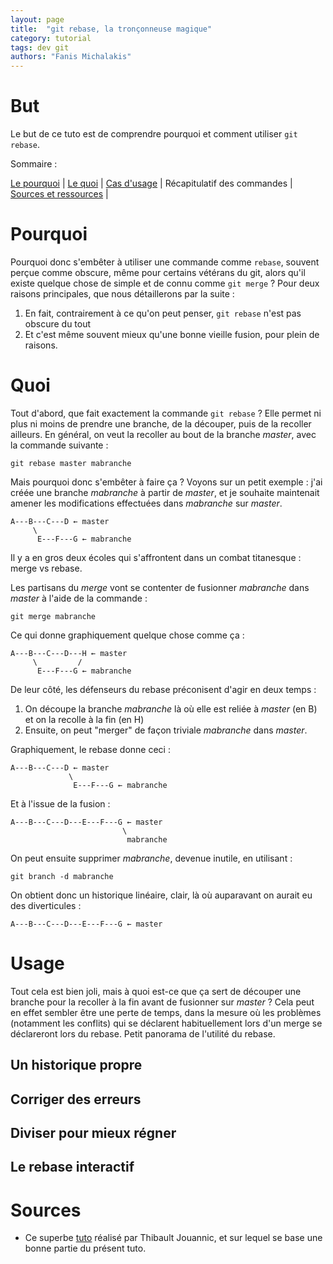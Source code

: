 ```yaml
---
layout: page
title:  "git rebase, la tronçonneuse magique"
category: tutorial
tags: dev git 
authors: "Fanis Michalakis"
---
```


# But

Le but de ce tuto est de comprendre pourquoi et comment utiliser `git rebase`.

Sommaire :

[Le pourquoi](#pourquoi) |
[Le quoi](#quoi) |
[Cas d'usage](#usage) |
Récapitulatif des commandes |
[Sources et ressources](#sources) |

# Pourquoi

Pourquoi donc s'embêter à utiliser une commande comme `rebase`, souvent perçue comme obscure, même pour certains vétérans du git, alors qu'il existe quelque chose de simple et de connu comme `git merge` ? Pour deux raisons principales, que nous détaillerons par la suite :

1. En fait, contrairement à ce qu'on peut penser, `git rebase` n'est pas obscure du tout
2. Et c'est même souvent mieux qu'une bonne vieille fusion, pour plein de raisons.

# Quoi

Tout d'abord, que fait exactement la commande `git rebase` ? Elle permet ni plus ni moins de prendre une branche, de la découper, puis de la recoller ailleurs. En général, on veut la recoller au bout de la branche *master*, avec la commande suivante :

~~~ shell
git rebase master mabranche
~~~

Mais pourquoi donc s'embêter à faire ça ? Voyons sur un petit exemple : j'ai créée une branche *mabranche* à partir de *master*, et je souhaite maintenait amener les modifications effectuées dans *mabranche* sur *master*.

~~~ shell
A---B---C---D ← master
     \
      E---F---G ← mabranche
~~~

Il y a en gros deux écoles qui s'affrontent dans un combat titanesque : merge vs rebase.

Les partisans du *merge* vont se contenter de fusionner *mabranche* dans *master* à l'aide de la commande :

~~~shel
git merge mabranche
~~~

Ce qui donne graphiquement quelque chose comme ça :

~~~shell
A---B---C---D---H ← master
     \         /
      E---F---G ← mabranche
~~~

De leur côté, les défenseurs du rebase préconisent d'agir en deux temps :
1. On découpe la branche *mabranche* là où elle est reliée à *master* (en B) et on la recolle à la fin (en H)
2. Ensuite, on peut "merger" de façon triviale *mabranche* dans *master*.

Graphiquement, le rebase donne ceci :

~~~shell
A---B---C---D ← master
             \
              E---F---G ← mabranche
~~~

Et à l'issue de la fusion :

~~~shell
A---B---C---D---E---F---G ← master
                         \
                          mabranche
~~~

On peut ensuite supprimer *mabranche*, devenue inutile, en utilisant :

~~~shell
git branch -d mabranche
~~~

On obtient donc un historique linéaire, clair, là où auparavant on aurait eu des diverticules :

~~~shell
A---B---C---D---E---F---G ← master
~~~

# Usage

Tout cela est bien joli, mais à quoi est-ce que ça sert de découper une branche pour la recoller à la fin avant de fusionner sur *master* ? Cela peut en effet sembler être une perte de temps, dans la mesure où les problèmes (notamment les conflits) qui se déclarent habituellement lors d'un merge se déclareront lors du rebase. Petit panorama de l'utilité du rebase.

## Un historique propre

## Corriger des erreurs

## Diviser pour mieux régner

## Le rebase interactif

# Sources

- Ce superbe [tuto](https://www.miximum.fr/blog/git-rebase/) réalisé par Thibault Jouannic, et sur lequel se base une bonne partie du présent tuto.